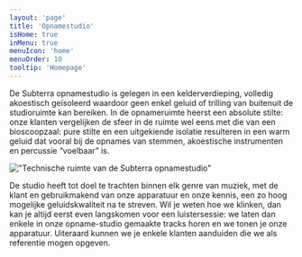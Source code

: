 ```yaml
---
layout: 'page'
title: 'Opnamestudio'
isHome: true
inMenu: true
menuIcon: 'home'
menuOrder: 10
tooltip: 'Homepage'
---
```

De Subterra opnamestudio is gelegen in een kelderverdieping, volledig akoestisch geïsoleerd waardoor geen enkel geluid of trilling van buitenuit de studioruimte kan bereiken. In de opnameruimte heerst een absolute stilte: onze klanten vergelijken de sfeer in de ruimte wel eens met die van een bioscoopzaal: pure stilte en een uitgekiende isolatie resulteren in een warm geluid dat vooral bij de opnames van stemmen, akoestische instrumenten en percussie “voelbaar” is.

!["Technische ruimte van de Subterra opnamestudio"](assets/images/technische_ruimte_subterra_opnamestudio.png)

De studio heeft tot doel te trachten binnen elk genre van muziek, met de klant en gebruikmakend van onze apparatuur en onze kennis, een zo hoog mogelijke geluidskwaliteit na te streven. Wil je weten hoe we klinken, dan kan je altijd eerst even langskomen voor een luistersessie: we laten dan enkele in onze opname-studio gemaakte tracks horen en we tonen je onze apparatuur. Uiteraard kunnen we je enkele klanten aanduiden die we als referentie mogen opgeven. 